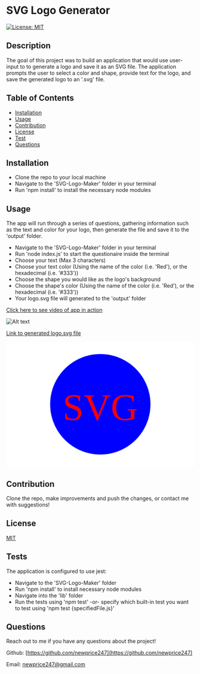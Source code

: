 # SVG Logo Generator
  [![License: MIT](https://img.shields.io/badge/License-MIT-yellow.svg)](https://opensource.org/licenses/MIT)
  ## Description

  The goal of this project was to build an application that would use user-input to to generate a logo and save it as an SVG file. The application prompts the user to select a color and shape, provide text for the logo, and save the generated logo to an '.svg' file.

  ## Table of Contents 
  
  - [Installation](#installation)
  - [Usage](#usage)
  - [Contribution](#contribution)
  - [License](#license)
  - [Test](#test)
  - [Questions](#questions)
  
  ## Installation

  * Clone the repo to your local machine
  * Navigate to the 'SVG-Logo-Maker' folder in your terminal
  * Run 'npm install' to install the necessary node modules
  

  ## Usage

  The app will run through a series of questions, gathering information such as the text and color for your logo, then generate the file and save it to the 'output' folder.
  
  * Navigate to the 'SVG-Logo-Maker' folder in your terminal
  * Run 'node index.js' to start the questionaire inside the terminal
  * Choose your text (Max 3 characters)
  * Choose your text color (Using the name of the color (i.e. 'Red'), or the hexadecimal (i.e. '#333'))
  * Choose the shape you would like as the logo's background
  * Choose the shape's color (Using the name of the color (i.e. 'Red'), or the hexadecimal (i.e. '#333'))
  * Your logo.svg file will generated to the 'output' folder

  [Click here to see video of app in action](https://drive.google.com/file/d/1WhpglDriw-HrHE_cxauzEQpUJLjxNA9W/view)

  ![Alt text](<./lib/media/svgWalkthrough.gif>)
  
  [Link to generated logo.svg file](./output/logo.svg)

  ![Alt text](output/logo.svg)

  ## Contribution

  Clone the repo, make improvements and push the changes, or contact me with suggestions!

  ## License

  [MIT](https://opensource.org/licenses/MIT)

  ## Tests

  The application is configured to use jest: 
  * Navigate to the 'SVG-Logo-Maker' folder
  * Run 'npm install' to install necessary node modules
  * Navigate into the 'lib' folder 
  * Run the tests using 'npm test' -or- specify which built-in test you want to test using 'npm test {specifiedFile.js}'

  ## Questions
  
  Reach out to me if you have any questions about the project!
  
  Github: [https://github.com/newprice247](https://github.com/newprice247)
  
  Email: newprice247@gmail.com
